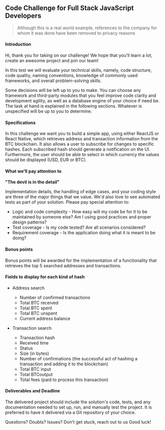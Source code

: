 ## Code Challenge for Full Stack JavaScript Developers

> Although this is a real world example, references to the company for whom it was done have been removed to privacy reasons

#### Introduction

Hi, thank you for taking on our challenge! We hope that you'll learn a lot, 
create an awesome project and join our team!

In this test we will evaluate your technical skills, namely, code structure, code quality, naming conventions, knowledge of commonly used frameworks, and overall problem-solving skills. 

Some decisions will be left up to you to make. You can choose any framework and third-party modules that you feel improve code clarity and development agility, as well as a database engine of your choice if need be. The task at hand is explained in the following sections. Whatever is unspecified will be up to you to determine.

#### Specifications

In this challenge we want you to build a simple app, using either ReactJS or React Native, which retrieves address and transaction information from the BTC blockchain. It also allows a user to subscribe for changes to specific hashes. Each subscribed hash should generate a notification on the UI. Furthermore, the user should be able to select in which currency the values should be displayed (USD, EUR or BTC).

#### What we'll pay attention to

__"The devil is in the detail"__

Implementation details, the handling of edge cases, and your coding style are three of the major things that we value. We'd also love to see automated tests as part of your solution. Please pay special attention to:
​
- Logic and code complexity - How easy will my code be for it to be maintained by someone else? Am I using good practices and proper design patterns?
- Test coverage - Is my code tested? Are all scenarios considered?
- Requirement coverage - Is the application doing what it is meant to be doing?

#### Bonus points

Bonus points will be awarded for the implementation of a functionality that retrieves the top 5 searched addresses and transactions.

#### Fields to display for each kind of hash

- Address search
    - Number of confirmed transactions
    - Total BTC received
    - Total BTC spent
    - Total BTC unspent
    - Current address balance

- Transaction search
    - Transaction hash
    - Received time
    - Status
    - Size (in bytes)
    - Number of confirmations (the successful act of hashing a transaction and adding it to the blockchain)
    - Total BTC input
    - Total BTCoutput
    - Total fees (paid to process this transaction)

#### Deliverables and Deadline

The delivered project should include the solution's code, tests, and any documentation needed to set up, run, and manually test the project. It is preferred to have it delivered via a Git repository of your choice.

Questions? Doubts? Issues? Don't get stuck, reach out to us
Good luck!
